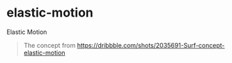 # elastic-motion
Elastic Motion
> The concept from https://dribbble.com/shots/2035691-Surf-concept-elastic-motion
